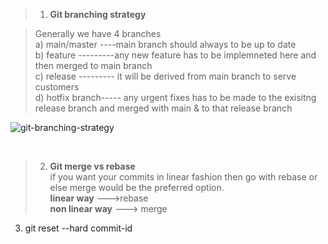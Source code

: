 >1. **Git branching strategy**

 > Generally we have 4 branches <br>
 a) main/master ----main branch should always to be up to date <br>
 b) feature  ---------any new feature has to be implemneted here and then merged to main branch <br>
 c) release  --------- it will be derived from main branch to serve customers <br>
 d) hotfix branch----- any urgent fixes has to be made to the exisitng release branch and merged with main & to that release branch <br>

![git-branching-strategy](https://github.com/jaswanthnasa/Jaswanth-DevOps-Documentations/assets/92042814/a23b7320-4913-4b62-87fb-8b454bc40fc6)

<br> 

>2. **Git merge vs rebase** <br>
if you want your commits in linear fashion then go with rebase or else merge would be the preferred option. <br>
**linear way** --->rebase <br>
**non linear way** ---> merge

3. git reset --hard commit-id










 



